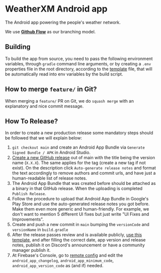 # WeatherXM Android app

The Android app powering the people's weather network.

We use [**Github Flow**](https://githubflow.github.io/) as our branching model.

## Building

To build the app from source, you need to pass the following environment variables, 
through `gradle` command line arguments, or by creating a `.env` properties file
in the root directory, according to the [template](.env.template) file,
that will be automatically read into env variables by the build script.

## How to merge `feature/` in Git?
When merging a `feature/` PR on Git, we do `squash merge` with an explanatory and nice commit message.

## How To Release?
In order to create a new production release some mandatory steps should be followed that we will explain below:
1. `git checkout main` and create an Android App Bundle via `Generate Signed Bundle / APK` in Android Studio.
2. [Create a new GitHub release](https://github.com/WeatherXM/wxm-android/releases/new) out of main with the title being the version name (`X.X.X`). The same applies for the tag (create a new tag if not exist). On the description click `Auto-generate release notes` and format the text accordingly to remove authors and commit urls, and have just a human-readable list of release notes.
3. The Android App Bundle that was created before should be attached as a binary in that GitHub release. When the uploading is completed `Publish Release`.
4. Follow the procedure to upload that Android App Bundle in Google's Play Store and use the auto-generated release notes you got before. Make them even more generic and human-friendly. For example, we don't want to mention 5 different UI fixes but just write "UI Fixes and Improvements".
5. Create and push a new commit in `main` bumping the `versionCode` and `versionName` in `build.gradle`
6. After the release passes review and is available publicly, [use this template](https://docs.google.com/document/d/1U5_c8qvHTYPKzTJMKDRyJ6lnWswHiQMZ_3TILrIp0-A/edit#), and after filling the correct date, app version and release notes, publish it on Discord's announcement or have a community manager publish it.
7. At Firebase's Console, go to [remote config](https://console.firebase.google.com/u/0/project/weatherxm-321811/config) and edit the `android_app_changelog`, `android_app_minimum_code`, `android_app_version_code` as (and if) needed.

